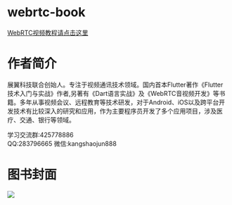 # webrtc-book

[WebRTC视频教程请点击这里](http://www.kangshaojun.com/)
<br>

# 作者简介
展翼科技联合创始人。专注于视频通讯技术领域。国内首本Flutter著作《Flutter技术入门与实战》作者,另著有《Dart语言实战》及《WebRTC音视频开发》等书籍。多年从事视频会议、远程教育等技术研发，对于Android、iOS以及跨平台开发技术有比较深入的研究和应用，作为主要程序员开发了多个应用项目，涉及医疗、交通、银行等领域。

学习交流群:425778886  
QQ:283796665
微信:kangshaojun888

# 图书封面
<img src="https://raw.githubusercontent.com/kangshaojun/webrtc-book/master/screenshots/book_v1.png"/>



